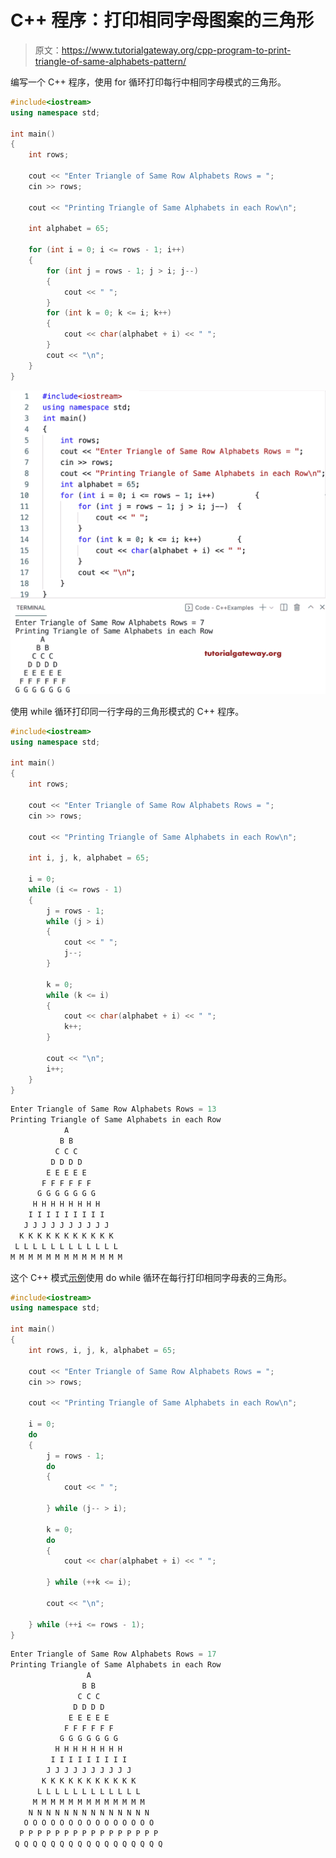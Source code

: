 # C++ 程序：打印相同字母图案的三角形

> 原文：<https://www.tutorialgateway.org/cpp-program-to-print-triangle-of-same-alphabets-pattern/>

编写一个 C++ 程序，使用 for 循环打印每行中相同字母模式的三角形。

```cpp
#include<iostream>
using namespace std;

int main()
{
	int rows;

	cout << "Enter Triangle of Same Row Alphabets Rows = ";
	cin >> rows;

	cout << "Printing Triangle of Same Alphabets in each Row\n";

	int alphabet = 65;

	for (int i = 0; i <= rows - 1; i++)
	{
		for (int j = rows - 1; j > i; j--)
		{
			cout << " ";
		}
		for (int k = 0; k <= i; k++)
		{
			cout << char(alphabet + i) << " ";
		}
		cout << "\n";
	}
}
```

![C++ Program to Print Triangle of Same Alphabets Pattern](img/5625245838bea57727f3871ec9747062.png)

使用 while 循环打印同一行字母的三角形模式的 C++ 程序。

```cpp
#include<iostream>
using namespace std;

int main()
{
	int rows;

	cout << "Enter Triangle of Same Row Alphabets Rows = ";
	cin >> rows;

	cout << "Printing Triangle of Same Alphabets in each Row\n";

	int i, j, k, alphabet = 65;

	i = 0;
	while (i <= rows - 1)
	{
		j = rows - 1;
		while (j > i)
		{
			cout << " ";
			j--;
		}

		k = 0;
		while (k <= i)
		{
			cout << char(alphabet + i) << " ";
			k++;
		}

		cout << "\n";
		i++;
	}
}
```

```cpp
Enter Triangle of Same Row Alphabets Rows = 13
Printing Triangle of Same Alphabets in each Row
            A 
           B B 
          C C C 
         D D D D 
        E E E E E 
       F F F F F F 
      G G G G G G G 
     H H H H H H H H 
    I I I I I I I I I 
   J J J J J J J J J J 
  K K K K K K K K K K K 
 L L L L L L L L L L L L 
M M M M M M M M M M M M M 
```

这个 C++ 模式[示例](https://www.tutorialgateway.org/cpp-programs/)使用 do while 循环在每行打印相同字母表的三角形。

```cpp
#include<iostream>
using namespace std;

int main()
{
	int rows, i, j, k, alphabet = 65;

	cout << "Enter Triangle of Same Row Alphabets Rows = ";
	cin >> rows;

	cout << "Printing Triangle of Same Alphabets in each Row\n";

	i = 0;
	do
	{
		j = rows - 1;
		do
		{
			cout << " ";

		} while (j-- > i);

		k = 0;
		do
		{
			cout << char(alphabet + i) << " ";

		} while (++k <= i);

		cout << "\n";

	} while (++i <= rows - 1);
}
```

```cpp
Enter Triangle of Same Row Alphabets Rows = 17
Printing Triangle of Same Alphabets in each Row
                 A 
                B B 
               C C C 
              D D D D 
             E E E E E 
            F F F F F F 
           G G G G G G G 
          H H H H H H H H 
         I I I I I I I I I 
        J J J J J J J J J J 
       K K K K K K K K K K K 
      L L L L L L L L L L L L 
     M M M M M M M M M M M M M 
    N N N N N N N N N N N N N N 
   O O O O O O O O O O O O O O O 
  P P P P P P P P P P P P P P P P 
 Q Q Q Q Q Q Q Q Q Q Q Q Q Q Q Q Q
```